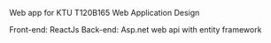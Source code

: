Web app for KTU T120B165 Web Application Design

Front-end: ReactJs
Back-end: Asp.net web api with entity framework